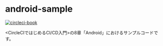 # android-sample

[![circleci-book](https://circleci.com/gh/circleci-book/android-sample.svg?style=svg)](https://circleci.com/gh/circleci-book/android-sample)

<CircleCIではじめるCI/CD入門>の8章「Android」におけるサンプルコードです。

